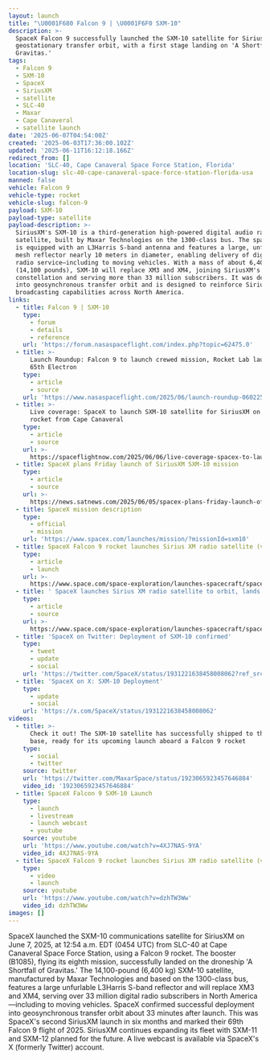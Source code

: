 ```yaml
---
layout: launch
title: "\U0001F680 Falcon 9 | \U0001F6F0 SXM-10"
description: >-
  SpaceX Falcon 9 successfully launched the SXM-10 satellite for SiriusXM to
  geostationary transfer orbit, with a first stage landing on 'A Shortfall of
  Gravitas.'
tags:
  - Falcon 9
  - SXM-10
  - SpaceX
  - SiriusXM
  - satellite
  - SLC-40
  - Maxar
  - Cape Canaveral
  - satellite launch
date: '2025-06-07T04:54:00Z'
created: '2025-06-03T17:36:00.102Z'
updated: '2025-06-11T16:12:18.166Z'
redirect_from: []
location: 'SLC-40, Cape Canaveral Space Force Station, Florida'
location-slug: slc-40-cape-canaveral-space-force-station-florida-usa
manned: false
vehicle: Falcon 9
vehicle-type: rocket
vehicle-slug: falcon-9
payload: SXM-10
payload-type: satellite
payload-description: >-
  SiriusXM's SXM-10 is a third-generation high-powered digital audio radio
  satellite, built by Maxar Technologies on the 1300-class bus. The spacecraft
  is equipped with an L3Harris S-band antenna and features a large, unfurlable
  mesh reflector nearly 10 meters in diameter, enabling delivery of digital
  radio service—including to moving vehicles. With a mass of about 6,400 kg
  (14,100 pounds), SXM-10 will replace XM3 and XM4, joining SiriusXM's
  constellation and serving more than 33 million subscribers. It was deployed
  into geosynchronous transfer orbit and is designed to reinforce SiriusXM's
  broadcasting capabilities across North America.
links:
  - title: Falcon 9 | SXM-10
    type:
      - forum
      - details
      - reference
    url: 'https://forum.nasaspaceflight.com/index.php?topic=62475.0'
  - title: >-
      Launch Roundup: Falcon 9 to launch crewed mission, Rocket Lab launches
      65th Electron
    type:
      - article
      - source
    url: 'https://www.nasaspaceflight.com/2025/06/launch-roundup-060225/'
  - title: >-
      Live coverage: SpaceX to launch SXM-10 satellite for SiriusXM on Falcon 9
      rocket from Cape Canaveral
    type:
      - article
      - source
    url: >-
      https://spaceflightnow.com/2025/06/06/live-coverage-spacex-to-launch-sxm-10-satellite-for-siriusxm-on-falcon-9-rocket-from-cape-canaveral/
  - title: SpaceX plans Friday launch of SiriusXM SXM-10 mission
    type:
      - article
      - source
    url: >-
      https://news.satnews.com/2025/06/05/spacex-plans-friday-launch-of-siriusxm-sxm-10-mission/
  - title: SpaceX mission description
    type:
      - official
      - mission
    url: 'https://www.spacex.com/launches/mission/?missionId=sxm10'
  - title: SpaceX Falcon 9 rocket launches Sirius XM radio satellite (video)
    type:
      - article
      - launch
    url: >-
      https://www.space.com/space-exploration/launches-spacecraft/spacex-falcon-9-rocket-to-launch-sirius-xm-radio-satellite-this-morning
  - title: ' SpaceX launches Sirius XM radio satellite to orbit, lands rocket on ship at sea (video, photos) '
    type:
      - article
      - source
    url: >-
      https://www.space.com/space-exploration/launches-spacecraft/spacex-launches-sirius-xm-radio-satellite-to-orbit-lands-rocket-on-ship-at-sea-photos
  - title: 'SpaceX on Twitter: Deployment of SXM-10 confirmed'
    type:
      - tweet
      - update
      - social
    url: 'https://twitter.com/SpaceX/status/1931221638458008062?ref_src=twsrc%5Etfw'
  - title: 'SpaceX on X: SXM-10 Deployment'
    type:
      - update
      - social
    url: 'https://x.com/SpaceX/status/1931221638458008062'
videos:
  - title: >-
      Check it out! The SXM-10 satellite has successfully shipped to the launch
      base, ready for its upcoming launch aboard a Falcon 9 rocket
    type:
      - social
      - twitter
    source: twitter
    url: 'https://twitter.com/MaxarSpace/status/1923065923457646884'
    video_id: '1923065923457646884'
  - title: SpaceX Falcon 9 SXM-10 Launch
    type:
      - launch
      - livestream
      - launch webcast
      - youtube
    source: youtube
    url: 'https://www.youtube.com/watch?v=4XJ7NAS-9YA'
    video_id: 4XJ7NAS-9YA
  - title: SpaceX Falcon 9 rocket launches Sirius XM radio satellite (video)
    type:
      - video
      - launch
    source: youtube
    url: 'https://www.youtube.com/watch?v=dzhTW3Ww'
    video_id: dzhTW3Ww
images: []
---
```

SpaceX launched the SXM-10 communications satellite for SiriusXM on June 7, 2025, at 12:54 a.m. EDT (0454 UTC) from SLC-40 at Cape Canaveral Space Force Station, using a Falcon 9 rocket. The booster (B1085), flying its eighth mission, successfully landed on the droneship 'A Shortfall of Gravitas.' The 14,100-pound (6,400 kg) SXM-10 satellite, manufactured by Maxar Technologies and based on the 1300-class bus, features a large unfurlable L3Harris S-band reflector and will replace XM3 and XM4, serving over 33 million digital radio subscribers in North America—including to moving vehicles. SpaceX confirmed successful deployment into geosynchronous transfer orbit about 33 minutes after launch. This was SpaceX's second SiriusXM launch in six months and marked their 69th Falcon 9 flight of 2025. SiriusXM continues expanding its fleet with SXM-11 and SXM-12 planned for the future. A live webcast is available via SpaceX's X (formerly Twitter) account.
